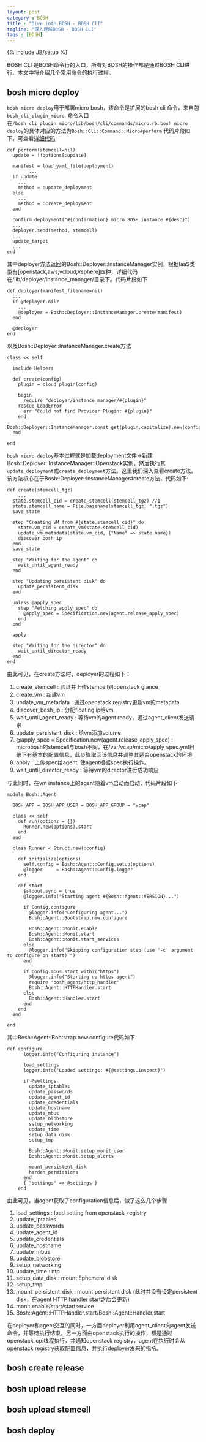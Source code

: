 ```yaml
---
layout: post
category : BOSH
title : "Dive into BOSH - BOSH ClI"
tagline: "深入理解BOSH - BOSH CLI"
tags : [BOSH]
---
```


{% include JB/setup %}

BOSH CLI 是BOSH命令行的入口，所有对BOSH的操作都是通过BOSH CLI进行。本文中将介绍几个常用命令的执行过程。

## bosh micro deploy

`bosh micro deploy`用于部署micro bosh，该命令是扩展的bosh cli 命令，来自包`bosh_cli_plugin_micro`. 命令入口在`/bosh_cli_plugin_micro/lib/bosh/cli/commands/micro.rb`. `bosh micro deploy`的具体对应的方法为`Bosh::Cli::Command::Micro#perform`
代码片段如下，可查看[详细代码](https://github.com/cloudfoundry/bosh/blob/master/bosh_cli_plugin_micro/lib/bosh/cli/commands/micro.rb#L103)

    def perform(stemcell=nil)
      update = !!options[:update]

      manifest = load_yaml_file(deployment)
    		...
      if update
      	...
        method = :update_deployment
      else
        ...
        method = :create_deployment
      end

      confirm_deployment("#{confirmation} micro BOSH instance #{desc}")
      ...
      deployer.send(method, stemcell)
      ...
      update_target
      ...
    end

其中deployer方法返回的Bosh::Deployer::InstanceManager实例，根据IaaS类型有[openstack,aws,vcloud,vsphere]四种，详细代码在/lib/deployer/instance_manager/目录下。代码片段如下

    def deployer(manifest_filename=nil)
      ...
      if @deployer.nil?
        ...
        @deployer = Bosh::Deployer::InstanceManager.create(manifest)
      end

      @deployer
    end

以及Bosh::Deployer::InstanceManager.create方法

    class << self

      include Helpers

      def create(config)
        plugin = cloud_plugin(config)

        begin
          require "deployer/instance_manager/#{plugin}"
        rescue LoadError
          err "Could not find Provider Plugin: #{plugin}"
        end
        Bosh::Deployer::InstanceManager.const_get(plugin.capitalize).new(config)
      end

    end

`bosh micro deploy`基本过程就是加载deployment文件->新建Bosh::Deployer::InstanceManager::Openstack实例，然后执行其`update_deployment`或`create_deployment`方法。这里我们深入查看create方法。该方法核心在于Bosh::Deployer::InstanceManager#create方法，代码如下:

    def create(stemcell_tgz)
    	...
      state.stemcell_cid = create_stemcell(stemcell_tgz) //1
      state.stemcell_name = File.basename(stemcell_tgz, ".tgz")
      save_state

      step "Creating VM from #{state.stemcell_cid}" do
        state.vm_cid = create_vm(state.stemcell_cid)
        update_vm_metadata(state.vm_cid, {"Name" => state.name})
        discover_bosh_ip
      end
      save_state

      step "Waiting for the agent" do
        wait_until_agent_ready
      end

      step "Updating persistent disk" do
        update_persistent_disk
      end

      unless @apply_spec
        step "Fetching apply spec" do
          @apply_spec = Specification.new(agent.release_apply_spec)
        end
      end

      apply

      step "Waiting for the director" do
        wait_until_director_ready
      end
    end

由此可见，在create方法时，deployer的过程如下：

1. create\_stemcell : 验证并上传stemcell到openstack glance
2. create\_vm : 新建vm
3. update\_vm\_metadata : 通过openstack registry更新vm的metadata
4. discover\_bosh\_ip : 分配floating ip给vm
5. wait\_until\_agent\_ready : 等待vm的agent ready，通过agent_client发送请求
6. update\_persistent\_disk : 给vm添加volume
7. @apply\_spec = Specification.new(agent.release\_apply\_spec) : microbosh的stemcell与bosh不同，在/var/vcap/micro/apply_spec.yml目录下有基本的配置信息，此步骤取回该信息并调整其适合openstack的环境
8. apply : 上传spec给agent, 使agent根据spec执行操作。
9. wait\_until\_director\_ready : 等待vm的director进行成功响应


与此同时，在vm instance上的agent随着vm启动而启动，代码片段如下

    module Bosh::Agent

      BOSH_APP = BOSH_APP_USER = BOSH_APP_GROUP = "vcap"

      class << self
        def run(options = {})
          Runner.new(options).start
        end
      end

      class Runner < Struct.new(:config)

        def initialize(options)
          self.config = Bosh::Agent::Config.setup(options)
          @logger     = Bosh::Agent::Config.logger
        end

        def start
          $stdout.sync = true
          @logger.info("Starting agent #{Bosh::Agent::VERSION}...")

          if Config.configure
            @logger.info("Configuring agent...")
            Bosh::Agent::Bootstrap.new.configure

            Bosh::Agent::Monit.enable
            Bosh::Agent::Monit.start
            Bosh::Agent::Monit.start_services
          else
            @logger.info("Skipping configuration step (use '-c' argument to configure on start) ")
          end

          if Config.mbus.start_with?("https")
            @logger.info("Starting up https agent")
            require "bosh_agent/http_handler"
            Bosh::Agent::HTTPHandler.start
          else
            Bosh::Agent::Handler.start
          end
        end
      end

    end

其中Bosh::Agent::Bootstrap.new.configure代码如下

    def configure
          logger.info("Configuring instance")

          load_settings
          logger.info("Loaded settings: #{@settings.inspect}")

          if @settings
            update_iptables
            update_passwords
            update_agent_id
            update_credentials
            update_hostname
            update_mbus
            update_blobstore
            setup_networking
            update_time
            setup_data_disk
            setup_tmp

            Bosh::Agent::Monit.setup_monit_user
            Bosh::Agent::Monit.setup_alerts

            mount_persistent_disk
            harden_permissions
          end
          { "settings" => @settings }
        end

由此可见，当agent获取了configuration信息后，做了这么几个步骤

1. load\_settings : load setting from openstack\_registry
2. update_iptables 
3. update_passwords
4. update\_agent\_id 
5. update\_credentials
6. update\_hostname 
7. update\_mbus
8. update\_blobstore
9. setup\_networking
10. update\_time : ntp
11. setup\_data\_disk : mount Ephemeral disk
12. setup\_tmp
13. mount\_persistent\_disk : mount persistent disk (此时并没有设定persistent disk，在agent HTTP handler start之后会更新)
14. monit enable/start/startservice 
15. Bosh::Agent::HTTPHandler.start/Bosh::Agent::Handler.start

在deployer和agent交互的同时，一方面deployer利用agent\_client向agent发送命令，并等待执行结束，另一方面由openstack执行的操作，都是通过openstack\_cpi线程执行，并通知openstack registry，agent在执行时会从openstack registry获取配置信息，并执行deployer发来的指令。

## bosh create release

## bosh upload release

## bosh upload stemcell

## bosh deploy